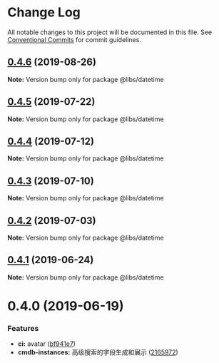# Change Log

All notable changes to this project will be documented in this file.
See [Conventional Commits](https://conventionalcommits.org) for commit guidelines.

## [0.4.6](https://git.easyops.local/anyclouds/brick-next/compare/@libs/datetime@0.4.5...@libs/datetime@0.4.6) (2019-08-26)

**Note:** Version bump only for package @libs/datetime

## [0.4.5](https://git.easyops.local/anyclouds/brick-next/compare/@libs/datetime@0.4.4...@libs/datetime@0.4.5) (2019-07-22)

**Note:** Version bump only for package @libs/datetime

## [0.4.4](https://git.easyops.local/anyclouds/brick-next/compare/@libs/datetime@0.4.3...@libs/datetime@0.4.4) (2019-07-12)

**Note:** Version bump only for package @libs/datetime

## [0.4.3](https://git.easyops.local/anyclouds/brick-next/compare/@libs/datetime@0.4.2...@libs/datetime@0.4.3) (2019-07-10)

**Note:** Version bump only for package @libs/datetime

## [0.4.2](https://git.easyops.local/anyclouds/brick-next/compare/@libs/datetime@0.4.1...@libs/datetime@0.4.2) (2019-07-03)

**Note:** Version bump only for package @libs/datetime

## [0.4.1](https://git.easyops.local/anyclouds/brick-next/compare/@libs/datetime@0.4.0...@libs/datetime@0.4.1) (2019-06-24)

**Note:** Version bump only for package @libs/datetime

# 0.4.0 (2019-06-19)

### Features

- **ci:** avatar ([bf941e7](https://git.easyops.local/anyclouds/brick-next/commits/bf941e7))
- **cmdb-instances:** 高级搜索的字段生成和展示 ([2165972](https://git.easyops.local/anyclouds/brick-next/commits/2165972))
